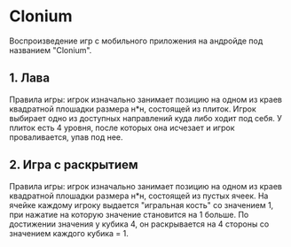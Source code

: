 # Clonium
  Воспроизведение игр с мобильного приложения на андройде под названием "Clonium".
## 1. Лава
Правила игры: игрок изначально занимает позицию на одном из краев квадратной плошадки размера н*н, состоящей из плиток. Игрок выбирает одно из доступных направлений куда либо ходит под себя. У плиток есть 4 уровня, после которых она исчезает и игрок проваливается, упав под нее.

## 2. Игра с раскрытием
Правила игры: игрок изначально занимает позицию на одном из краев квадратной плошадки размера н*н, состоящей из пустых ячеек. На ячейке каждому игроку выдается "игральная кость" со значением 1, при нажатие на которую значение становится на 1 больше. По достижении значения у кубика 4, он раскрывается на 4 стороны со значением каждого кубика = 1.

  
